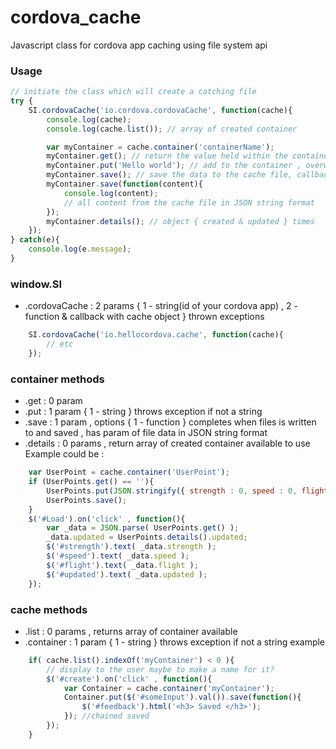 cordova_cache
=============

Javascript class for cordova app caching using file system api

### Usage
```js
// initiate the class which will create a catching file
try {
    SI.cordovaCache('io.cordova.cordovaCache', function(cache){
        console.log(cache);
        console.log(cache.list()); // array of created container

        var myContainer = cache.container('containerName');
        myContainer.get(); // return the value held within the container
        myContainer.put('Hello world'); // add to the container , overwrites previous data
        myContainer.save(); // save the data to the cache file, callback option param
        myContainer.save(function(content){
            console.log(content);
            // all content from the cache file in JSON string format
        });
        myContainer.details(); // object { created & updated } times
    });
} catch(e){
    console.log(e.message);
}
```

### window.SI
* .cordovaCache : 2 params { 1 - string(id of your cordova app) , 2 - function & callback with cache object } thrown exceptions

```js
    SI.cordovaCache('io.hellocordova.cache', function(cache){
        // etc
    });
```
### container methods
* .get  : 0 param
* .put  : 1 param { 1 - string } throws exception if not a string
* .save : 1 param , options { 1 - function } completes when files is written to and saved , has param of file data in JSON string format
* .details : 0 params , return array of created container available to use
Example could be :
```js
    var UserPoint = cache.container('UserPoint');
    if (UserPoints.get() == ''){
        UserPoints.put(JSON.stringify({ strength : 0, speed : 0, flight : 0 }));
        UserPoints.save();
    }
    $('#Load').on('click' , function(){
        var _data = JSON.parse( UserPoints.get() );
        _data.updated = UserPoints.details().updated;
        $('#strength').text( _data.strength );
        $('#speed').text( _data.speed );
        $('#flight').text( _data.flight );
        $('#updated').text( _data.updated );
    });
```
### cache methods
* .list : 0 params , returns array of container available
* .container : 1 param { 1 - string } throws exception if not a string
example
```js
    if( cache.list().indexOf('myContainer') < 0 ){
        // display to the user maybe to make a name for it?
        $('#create').on('click' , function(){
            var Container = cache.container('myContainer');
            Container.put($('#someInput').val()).save(function(){
                $('#feedback').html('<h3> Saved </h3>');
            }); //chained saved
        });
    }
```
